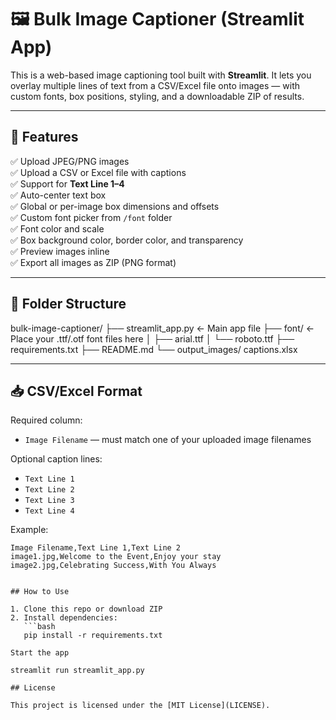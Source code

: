 # 🖼️ Bulk Image Captioner (Streamlit App)

This is a web-based image captioning tool built with **Streamlit**. It lets you overlay multiple lines of text from a CSV/Excel file onto images — with custom fonts, box positions, styling, and a downloadable ZIP of results.

---

## 🚀 Features

✅ Upload JPEG/PNG images  
✅ Upload a CSV or Excel file with captions  
✅ Support for **Text Line 1–4**  
✅ Auto-center text box  
✅ Global or per-image box dimensions and offsets  
✅ Custom font picker from `/font` folder  
✅ Font color and scale  
✅ Box background color, border color, and transparency  
✅ Preview images inline  
✅ Export all images as ZIP (PNG format)  

---

## 📂 Folder Structure

bulk-image-captioner/
├── streamlit_app.py ← Main app file
├── font/ ← Place your .ttf/.otf font files here
│ ├── arial.ttf
│ └── roboto.ttf
├── requirements.txt
├── README.md
└── output_images/ captions.xlsx

---

## 📥 CSV/Excel Format

Required column:
- `Image Filename` — must match one of your uploaded image filenames

Optional caption lines:
- `Text Line 1`
- `Text Line 2`
- `Text Line 3`
- `Text Line 4`

Example:

```csv
Image Filename,Text Line 1,Text Line 2
image1.jpg,Welcome to the Event,Enjoy your stay
image2.jpg,Celebrating Success,With You Always


## How to Use

1. Clone this repo or download ZIP
2. Install dependencies:
   ```bash
   pip install -r requirements.txt

Start the app

streamlit run streamlit_app.py

## License

This project is licensed under the [MIT License](LICENSE).

